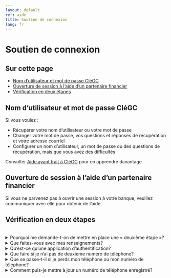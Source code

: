 ```yaml
---
layout: default
ref: aide
title: Soutien de connexion
lang: fr
---
```


# Soutien de connexion

## Sur cette page

- [Nom d’utilisateur et mot de passe CléGC](#nom-dutilisateur-et-mot-de-passe-clégc)
- [Ouverture de session à l’aide d’un partenaire financier](#ouverture-de-session-à-laide-dun-partenaire-financier)
- [Vérification en deux étapes](#vérification-en-deux-étapes)

## Nom d’utilisateur et mot de passe CléGC

Si vous voulez :

- Récupérer votre nom d’utilisateur ou votre mot de passe
- Changer votre mot de passe, vos questions et réponses de récupération et votre adresse courriel
- Configurer un nom d’utilisateur, un mot de passe ou des questions de récupération, mais que vous avez des difficultés

Consulter [Aide ayant trait à CléGC](https://www.canada.ca/fr/gouvernement/ouvrir-session-dossier-compte-en-ligne/clegc.html) pour en apprendre davantage

## Ouverture de session à l’aide d’un partenaire financier

Si vous ne parvenez pas à ouvrir une session à votre banque, veuillez communiquer avec elle pour obtenir de l’aide. 

## Vérification en deux étapes
<br/>
<details>

<summary>Pourquoi me demande-t-on de mettre en place une « deuxième étape »?</summary>

<p>La vérification en deux étapes est une couche de sécurité supplémentaire qui exige un code en plus de votre mot de passe pour accéder à votre compte. Ce code peut être envoyé à votre téléphone ou être généré par l’application d’authentification.</p>

<p>Imaginez que c’est une porte verrouillée et qu’il faut une clef et un code secret pour l’ouvrir. Quelqu’un qui essaie de se faire passer pour vous dans Internet n’arrivera probablement jamais à obtenir votre clef et votre code.</p>

</details>

<details>
<summary>Que faites-vous avec mes renseignements?</summary>

<p>Votre numéro sera utilisé pour :</p>
<ul>
    <li>Vous envoyer des codes afin de vérifier votre identité à chaque ouverture de session</li>
    <li>Vous aviser des changements apportés à vos paramètres de connexion</li>
</ul>

<p>Votre numéro de téléphone sera stocké de façon sécuritaire.</p>

<p>Pour en savoir plus, lisez la <a href="../confidentialite/index.html" target="_blank" rel="noopener noreferrer">déclaration complète de l’avis de confidentialité.</a></p>

</details>

<details>
<summary>Qu’est-ce qu’une application d’authentification?</summary>

<p>Une application d’authentification est un outil qui permet de protéger votre compte en ligne. Chaque fois que vous ouvrez une session, l’application vous donne un nouveau code que vous devez saisir pour prouver que c’est bien vous qui ouvrez une session. Cette méthode est plus sécuritaire qu’utiliser votre numéro de téléphone mobile pour recevoir un code unique.</p> 

<p>Vous pouvez télécharger ou utiliser une application de tiers de votre choix. Vous n’avez qu’à la télécharger sur un seul appareil.</p>

</details>

<details>
<summary>Que faire si je n’ai pas de deuxième numéro de téléphone?</summary>

<p>Si vous n’avez pas de deuxième numéro de téléphone, nous vous recommandons de choisir l’application d’authentification comme méthode de vérification en deux étapes. Cette méthode ne nécessite qu’un seul téléphone intelligent et une application d’authentification de votre choix.</p> 

<p>Par ailleurs, si vous avez déjà choisi la messagerie et vérifié votre numéro de téléphone, vous pouvez choisir de sauter l’ajout d’un numéro de téléphone de secours; toutefois, si vous n’avez plus accès à votre téléphone par défaut, vous ne pourrez plus accéder au service auquel vous vous connectez. Vous devrez alors créer un nouveau compte.</p>

</details>

<details>
<summary>Que se passe-t-il si je perds mon téléphone ou mon numéro de téléphone?</summary>

<p>Si vous choisissez un numéro de téléphone pour la vérification en deux étapes et en avez ajouté un second, vous pouvez :</p>

<ul>
    <li>Choisir le lien « essayer une autre méthode » dans l’écran sur lequel vous avez reçu votre code;
</li>
    <li> Choisir votre second numéro de téléphone pour qu’on vous envoie un autre code;</li>
    <li> Entrer le code envoyé à votre autre téléphone;</li>
    <li> Vous connecter</li>
</ul>
<p>Si vous choisissez un numéro de téléphone pour la vérification en deux étapes et que vous n’en ajoutez pas un second, et que vous avez perdu l’accès à votre numéro de téléphone, malheureusement, vous ne pouvez pas récupérer votre compte. Vous devrez créer un nouveau compte.</p>

</details>

<details>
<summary>Comment puis-je mettre à jour un numéro de téléphone enregistré?</summary>

<p>Si vous devez modifier un numéro de téléphone que vous avez enregistré, vous devrez <strong>ajouter</strong> le nouveau numéro de téléphone et <strong>supprimer</strong> celui qui n’est plus nécessaire :</p>

<ul>
    <li>Ouvrez une session comme vous le feriez normalement avec votre nom d’utilisateur, votre mot de passe et le processus de vérification en deux étapes</li>
    <li>Lorsque vous arrivez à l’écran <strong>Vous vous êtes connecté avec succès</strong>, sélectionnez le bouton <strong>Paramètres de connexion</strong></li> 
    <li>Lorsque vous arrivez à l’écran <strong>Paramètres de connexion</strong>, sélectionnez l’option <strong>Ajouter</strong> un numéro de téléphone mobile et suivez les étapes pour ajouter votre numéro de téléphone mobile nouveau ou mis à jour</li>
</ul>

<p>Pour supprimer l’ancien numéro de téléphone :</p>

<ul>
    <li>À l’écran principal <strong>Paramètres de connexion</strong>, sélectionnez l’option <strong>Modifier</strong> à côté du numéro de téléphone que vous voulez supprimer</li>
    <li>À l’écran, sélectionnez l’option <strong>Supprimer</strong>.</li> 
    <li>Pour des raisons de sécurité, vous devrez saisir le numéro de téléphone au complet pour confirmer la suppression</li>
</ul>

</details>